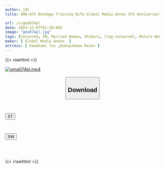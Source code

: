 ```yaml
---
author: j91
title: GMA-074 Bondage Training Wife Global Media Annex 5th Anniversary Special Production Slave Market Housewives Moaning And Writhing In An Abnormal World Unforgettable Intense Pleasure Yu Kawakami Reiko Kobayakawa

url: /v/gma074pl
date: 2024-12-07T01:20:00Z
image: "gma074pl.jpg"
tags: [Censored, SM, Married Woman, Shibari, (tag-censored), Mature Woman	]
maker: [ Global Media Annex  ]
actress: [ Kawakami Yuu ,Kobayakawa Reiko ]
---
```



{{< rawhtml >}}

<div class="video" data-videoid="aRqovOv7AJixjvO">
    <a href="javascript:;">
        <img src="/v/gma074pl/gma074pl.jpg" width="WIDTH" height="HEIGHT" alt="gma074pl.mp4" loading="lazy">
    </a>
</div>

<script type="text/javascript" src="https://j91.asia/asset/on-demand-st.js"></script>

<br>
  <link rel="stylesheet" href="https://j91.asia/asset/bs5.css">
  
  <center>
  <button class="btn btn-primary" type="button" data-bs-toggle="collapse" data-bs-target=".multi-collapse" aria-expanded="false" aria-controls="multiCollapseExample1 multiCollapseExample2"><h2>Download</h2></button></center>
</p>
<div class="row">
  <div class="col">
    <div class="collapse multi-collapse" id="multiCollapseExample1">
      <div class="card card-body">
	      	      <br>
<div class="buttons">  
<p><a href="/v/gma074pl/st.html" target="_blank"><button class="btn-hover color-3"><i class="fa fa-download"></i> ST</button></a></p></div>
    </div>
  </div>
</div>
  <div class="col">
    <div class="collapse multi-collapse" id="multiCollapseExample2">
      <div class="card card-body">
	      <br>
<div class="buttons">
<p><a href="/v/gma074pl/sw.html" target="_blank"><button class="btn-hover color-2"><i class="fa fa-download"></i> SW</button></a></p></div>
<br><br>
      </div>
    </div>
  </div>
</div>

{{< /rawhtml >}}